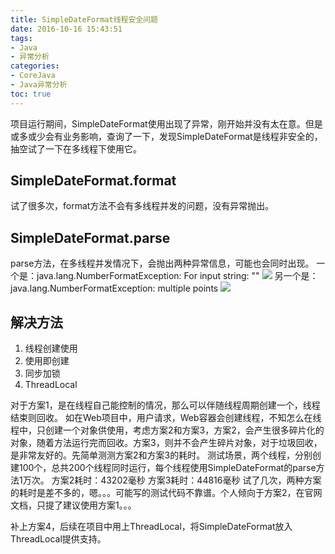 ```yaml
---
title: SimpleDateFormat线程安全问题
date: 2016-10-16 15:43:51
tags:
- Java
- 异常分析
categories:
- CoreJava
- Java异常分析
toc: true
---
```


项目运行期间，SimpleDateFormat使用出现了异常，刚开始并没有太在意。但是或多或少会有业务影响，查询了一下，发现SimpleDateFormat是线程非安全的，抽空试了一下在多线程下使用它。

## SimpleDateFormat.format

试了很多次，format方法不会有多线程并发的问题，没有异常抛出。

## SimpleDateFormat.parse

parse方法，在多线程并发情况下，会抛出两种异常信息，可能也会同时出现。
一个是：java.lang.NumberFormatException: For input string: ""
![](http://photos.zhangzemiao.com/blog_simpledateformat_error2.jpg)
另一个是：java.lang.NumberFormatException: multiple points
![](http://photos.zhangzemiao.com/blog_simpledateformat_error1.jpg)

## 解决方法

1. 线程创建使用
2. 使用即创建
3. 同步加锁
4. ThreadLocal

对于方案1，是在线程自己能控制的情况，那么可以伴随线程周期创建一个，线程结束则回收。
如在Web项目中，用户请求，Web容器会创建线程，不知怎么在线程中，只创建一个对象供使用，考虑方案2和方案3，方案2，会产生很多碎片化的对象，随着方法运行完而回收。方案3，则并不会产生碎片对象，对于垃圾回收，是非常友好的。先简单测测方案2和方案3的耗时。
测试场景，两个线程，分别创建100个，总共200个线程同时运行，每个线程使用SimpleDateFormat的parse方法1万次。
方案2耗时：43202毫秒
方案3耗时：44816毫秒
试了几次，两种方案的耗时是差不多的，嗯。。。可能写的测试代码不靠谱。个人倾向于方案2，在官网文档，只提了建议使用方案1。。。

补上方案4，后续在项目中用上ThreadLocal，将SimpleDateFormat放入ThreadLocal提供支持。
